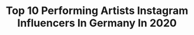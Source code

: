 ---
title: Top 10 Performing Artists Instagram Influencers In Germany In 2020
description: >-
  Find top performing artists Instagram influencers in Germany in 2020. Most popular hashtags: #love #photography #dance #artist.
platform: Instagram
profiles:
  - username: "ninadelianin"
    fullname: >-
      Nina de Lianin
    location: "Germany"
    followers: 20063
    engagement: 266
    commentsToLikes: 0.042564
    avatar: "https://scontent-ams4-1.cdninstagram.com/v/t51.2885-19/s320x320/66212162_473150700172666_4544273779412434944_n.jpg?_nc_ht=scontent-ams4-1.cdninstagram.com&_nc_ohc=m1KOsqT-jJ0AX9g4D5a&oh=79ae5f36f8abdfd85189cd9edac8771a&oe=5EB56F78"
    verified: false
    hashtags: "#sphynxlair, #dennisdiem, #wintergarten, #naturalwoman"
  - username: "benjrose"
    fullname: >-
      Benjamin Rose
    location: "Germany"
    followers: 5219
    engagement: 992
    commentsToLikes: 0.071124
    avatar: "https://scontent-lhr8-1.cdninstagram.com/v/t51.2885-19/s320x320/87428163_878306515978055_1102344510895030272_n.jpg?_nc_ht=scontent-lhr8-1.cdninstagram.com&_nc_ohc=sC8USseXVIIAX94xi__&oh=778d05057787df4d94d884c05e324dfb&oe=5EBBEF56"
    verified: false
    hashtags: "#breakthehabit, #rhcp, #forlife, #youawesomepeople"
  - username: "art2face"
    fullname: >-
      Twoface Patrick Williams
    location: "Germany"
    followers: 16294
    engagement: 483
    commentsToLikes: 0.044484
    avatar: "https://scontent-amt2-1.cdninstagram.com/v/t51.2885-19/s320x320/67463627_2956423541096239_101472888745361408_n.jpg?_nc_ht=scontent-amt2-1.cdninstagram.com&_nc_ohc=_SjoE1ujRVcAX_MJcrd&oh=668f11f02ff42fab1be3cf28f5e7d791&oe=5EB00167"
    verified: false
    hashtags: "#redstairs, #costume, #melody, #trend"
  - username: "philipp.tigris"
    fullname: >-
      Philipp Tigris
    location: "Germany"
    followers: 13556
    engagement: 437
    commentsToLikes: 0.027369
    avatar: "https://scontent-ams4-1.cdninstagram.com/v/t51.2885-19/11176144_1641849382713996_542522130_a.jpg?_nc_ht=scontent-ams4-1.cdninstagram.com&_nc_ohc=R7SyMA2i1U8AX_rdnN-&oh=075ebba5e8f20e6504e98cbd7ed771ed&oe=5EB70D4D"
    verified: false
    hashtags: "#tattoo, #fashion, #likeaboss, #strong"
  - username: "johannes_raab_cellist"
    fullname: >-
      Johannes Raab - official
    location: "Germany"
    followers: 26303
    engagement: 410
    commentsToLikes: 0.027106
    avatar: "https://scontent-ams4-1.cdninstagram.com/v/t51.2885-19/s320x320/43985171_553153771804964_2101665572541431808_n.jpg?_nc_ht=scontent-ams4-1.cdninstagram.com&_nc_ohc=ZqezX38LdaEAX_k2BAw&oh=b98f6f888a0046aa05951ae1f5588963&oe=5EB9EFA9"
    verified: false
    hashtags: "#bestcoleagues, #spiegelmagazin, #altergrantler, #violadagamba"
  - username: "millonmusic"
    fullname: >-
      MILLON
    location: "Germany"
    followers: 48858
    engagement: 328
    commentsToLikes: 0.071505
    avatar: "https://scontent-lhr8-1.cdninstagram.com/v/t51.2885-19/s320x320/92393010_215156729741232_7756803888258220032_n.jpg?_nc_ht=scontent-lhr8-1.cdninstagram.com&_nc_ohc=q2VdkT9Khi0AX9rku-B&oh=21be274034a0fd44ebda1a88d988d5b1&oe=5EBA7633"
    verified: false
    hashtags: "#tourlife, #dance, #captions, #white"
  - username: "debrahjade"
    fullname: >-
      OUT NOW: On & On
    location: "Germany"
    followers: 8324
    engagement: 609
    commentsToLikes: 0.102482
    avatar: "https://scontent-ams4-1.cdninstagram.com/v/t51.2885-19/s320x320/91910756_671576713657883_6191499067206402048_n.jpg?_nc_ht=scontent-ams4-1.cdninstagram.com&_nc_ohc=OEjANk4AGeAAX8lIVqr&oh=0c1ef2ca2ed0d6cf4626c44995e888d8&oe=5EB94F29"
    verified: false
    hashtags: "#photoshoot, #vibes, #dressup, #restaurant"
  - username: "jamalcallender"
    fullname: >-
      J A M A L  C A L L E N D E R
    location: "Germany"
    followers: 6245
    engagement: 757
    commentsToLikes: 0.027502
    avatar: "https://scontent-lht6-1.cdninstagram.com/v/t51.2885-19/s320x320/91480083_163902731440445_5315622392213536768_n.jpg?_nc_ht=scontent-lht6-1.cdninstagram.com&_nc_ohc=exXlmNxU_v0AX8nu6X3&oh=0989637d4bd7bd62a071278892b332c6&oe=5EB962AD"
    verified: false
    hashtags: "#vibes, #hotties, #mine, #kevinodayballett"
---